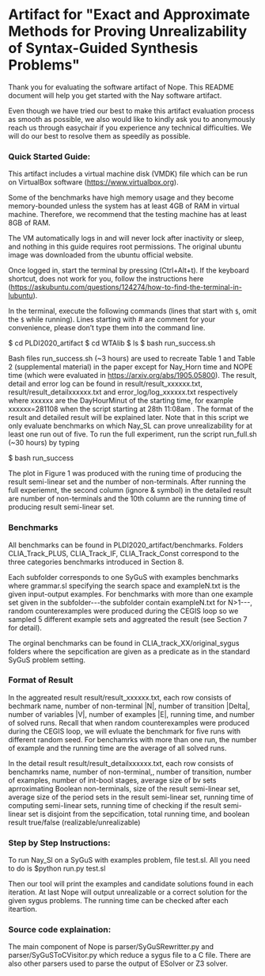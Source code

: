 # Artifact for "Exact and Approximate Methods for Proving Unrealizability of Syntax-Guided Synthesis Problems"

Thank you for evaluating the software artifact of Nope. This README document will help you get started with the Nay software artifact.

Even though we have tried our best to make this artifact evaluation process as smooth as possible, we also would like to kindly ask you to  anonymously reach us through easychair if you experience any technical difficulties. We will do our best to resolve them as speedily as possible.

### Quick Started Guide:

This artifact includes a virtual machine disk (VMDK) file which can be run on VirtualBox software (https://www.virtualbox.org). 

Some of the benchmarks have high memory usage and they become memory-bounded unless the system has at least 4GB of RAM in virtual machine. Therefore, we recommend that the testing machine has at least 8GB of RAM.
 
The VM automatically logs in and will never lock after inactivity or sleep, and nothing in this guide requires root permissions. 
The original ubuntu image was downloaded from the ubuntu official website.

Once logged in, start the terminal by pressing (Ctrl+Alt+t). If the keyboard shortcut, does not work for you, follow the instructions here (https://askubuntu.com/questions/124274/how-to-find-the-terminal-in-lubuntu).

In the terminal, execute the following commands (lines that start with `$`, omit the `$` while running). Lines starting with # are comment for your convenience, please don’t type them into the command line. 


$ cd PLDI2020_artifact
$ cd WTAlib
$ ls
$ bash run_success.sh

Bash files run_success.sh (~3 hours) are used to recreate Table 1 and Table 2 (supplemental material) in the paper except for Nay_Horn time and NOPE time (which were evaluated in https://arxiv.org/abs/1905.05800). 
The result, detail and error log can be found in result/result_xxxxxx.txt, result/result_detailxxxxxx.txt and error_log/log_xxxxxx.txt respectively where xxxxxx are the DayHourMinut of the starting time, for example xxxxxx=281108 when the script starting at 28th 11:08am . The format of the result and detailed result will be explained later.
Note that in this script we only evaluate benchmarks on which Nay_SL can prove unrealizability for at least one run out of five. To run the full experiment, run the script run_full.sh (~30 hours) by typing

$ bash run_success

The plot in Figure 1 was produced with the runing time of producing the result semi-linear set and the number of non-terminals. After running the full experiemnt, the second column (ignore & symbol) in the detailed result are number of non-terminals and the 10th column are the running time of producing result semi-linear set.

### Benchmarks

All benchmarks can be found in PLDI2020_artifact/benchmarks. Folders CLIA_Track_PLUS, CLIA_Track_IF, CLIA_Track_Const correspond to the three categories benchmarks introduced in Section 8. 

Each subfolder corresponds to one SyGuS with examples benchmarks where grammar.sl specifying the search space and exampleN.txt is the given input-output examples. For benchmarks with more than one example set given in the subfolder---the subfolder contain exampleN.txt for N>1---, random counterexamples were produced during the CEGIS loop so we sampled 5 different example sets and aggreated the result (see Section 7 for detail).

The orginal benchmarks can be found in CLIA_track_XX/original_sygus folders where the sepcification are given as a predicate as in the standard SyGuS problem setting.

### Format of Result

In the aggreated result result/result_xxxxxx.txt, each row consists of bechmark name, number of non-terminal |N|, number of transition |Delta|, number of variables |V|, number of examples |E|, running time, and number of solved runs.
Recall that when random counterexamples were produced during the CEGIS loop, we will evluate the benchmark for five runs with different random seed. For benchamrks with more than one run, the number of example and the running time are the average of all solved runs.

In the detail result result/result_detailxxxxxx.txt, each row consists of benchamrks name, number of non-terminal,, number of transition, number of examples, number of int-bool stages, average size of bv sets aprroximating Boolean non-terminals, size of the result semi-linear set, average size of the period sets in the result semi-linear set, running time of computing semi-linear sets, running time of checking if the result semi-linear set is disjoint from the sepcification, total running time, and boolean result true/false (realizable/unrealizable)

### Step by Step Instructions:

To run Nay_Sl on a SyGuS with examples problem,
 file test.sl. All you need to do is
$python run.py test.sl

Then our tool will print the examples and candidate solutions found in each iteration. At last Nope will output unrealizable or a correct solution for the given sygus problems.
The running time can be checked after each iteartion.


### Source code explaination:

The main component of Nope is parser/SyGuSRewritter.py and parser/SyGuSToCVisitor.py which reduce a sygus file to a C file. There are also other parsers used to parse the output of ESolver or Z3 solver.


